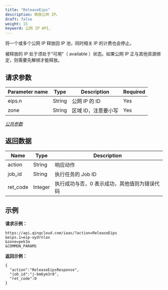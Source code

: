 ```yaml
---
title: "ReleaseEips"
description: 释放公网 IP。
draft: false
weight: 15
keyword: 公网 IP API,
---
```


将一个或多个公网 IP 释放回 IP 池，同时相关 IP 的计费也会停止。

被释放的 IP 处于须处于“可用”（ available ）状态。如果公网 IP 正与其他资源绑定，则需要先解绑才能释放。

## 请求参数

| Parameter name | Type | Description | Required |
| --- | --- | --- | --- |
| eips.n | String | 公网 IP 的 ID | Yes |
| zone | String | 区域 ID，注意要小写 | Yes |

[_公共参数_](../../gei_api/parameters/)

## 返回数据

| Name | Type | Description |
| --- | --- | --- |
| action | String | 响应动作 |
| job_id | String | 执行任务的 Job ID |
| ret_code | Integer | 执行成功与否，0 表示成功，其他值则为错误代码 |

## 示例

**请求示例：**

```
https://api.qingcloud.com/iaas/?action=ReleaseEips
&eips.1=eip-uydrnlax
&zone=pek3a
&COMMON_PARAMS
```

**返回示例：**

```
{
  "action":"ReleaseEipsResponse",
  "job_id":"j-bm6ym3r8",
  "ret_code":0
}
```
